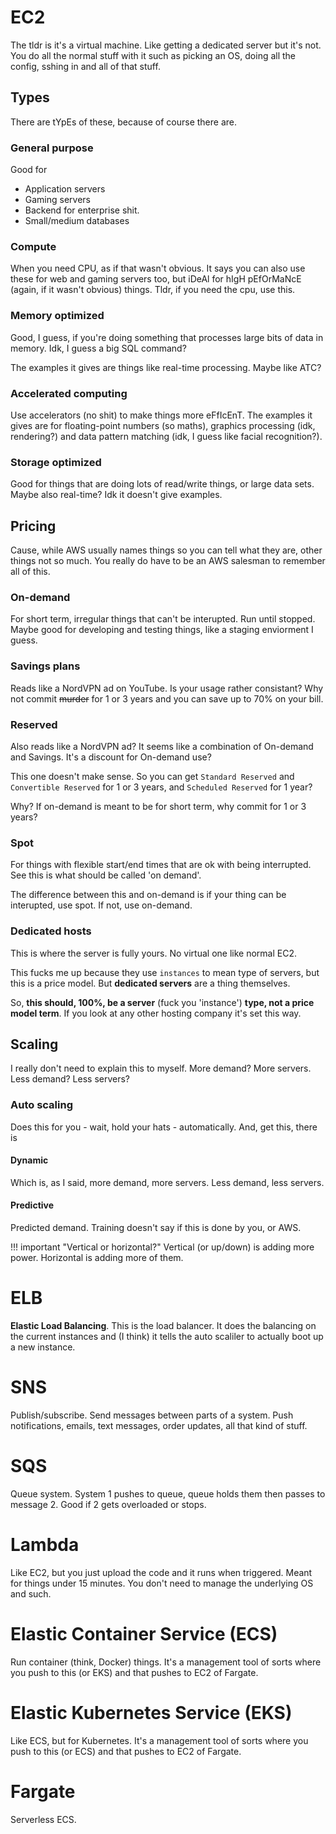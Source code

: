 # EC2

The tldr is it's a virtual machine. Like getting a dedicated server but it's not. You do all the normal stuff with it such as picking an OS, doing all the config, sshing in and all of that stuff.

## Types

There are tYpEs of these, because of course there are.

### General purpose

Good for 

* Application servers
* Gaming servers
* Backend for enterprise shit.
* Small/medium databases

### Compute

When you need CPU, as if that wasn't obvious. It says you can also use these for web and gaming servers too, but iDeAl for hIgH pEfOrMaNcE (again, if it wasn't obvious) things. Tldr, if you need the cpu, use this.

### Memory optimized

Good, I guess, if you're doing something that processes large bits of data in memory. Idk, I guess a big SQL command?

The examples it gives are things like real-time processing. Maybe like ATC?

### Accelerated computing

Use accelerators (no shit) to make things more eFfIcEnT. The examples it gives are for floating-point numbers (so maths), graphics processing (idk, rendering?) and data pattern matching (idk, I guess like facial recognition?).

### Storage optimized

Good for things that are doing lots of read/write things, or large data sets. Maybe also real-time? Idk it doesn't give examples.

## Pricing

Cause, while AWS usually names things so you can tell what they are, other things not so much. You really do have to be an AWS salesman to remember all of this.

### On-demand

For short term, irregular things that can't be interupted. Run until stopped. Maybe good for developing and testing things, like a staging enviorment I guess.

### Savings plans

Reads like a NordVPN ad on YouTube. Is your usage rather consistant? Why not commit ~~murder~~ for 1 or 3 years and you can save up to 70% on your bill.

### Reserved

Also reads like a NordVPN ad? It seems like a combination of On-demand and Savings. It's a discount for On-demand use?

This one doesn't make sense. So you can get `Standard Reserved` and `Convertible Reserved` for 1 or 3 years, and `Scheduled Reserved` for 1 year?

Why? If on-demand is meant to be for short term, why commit for 1 or 3 years?

### Spot

For things with flexible start/end times that are ok with being interrupted. See this is what should be called 'on demand'.

The difference between this and on-demand is if your thing can be interupted, use spot. If not, use on-demand.

### Dedicated hosts

This is where the server is fully yours. No virtual one like normal EC2.

This fucks me up because they use `instances` to mean type of servers, but this is a price model. But **dedicated servers** are a thing themselves.

So, **this should, 100%, be a server** (fuck you 'instance') **type, not a price model term**. If you look at any other hosting company it's set this way.

## Scaling

I really don't need to explain this to myself. More demand? More servers. Less demand? Less servers?

### Auto scaling

Does this for you - wait, hold your hats - automatically. And, get this, there is

#### Dynamic

Which is, as I said, more demand, more servers. Less demand, less servers.

#### Predictive

Predicted demand. Training doesn't say if this is done by you, or AWS.

!!! important "Vertical or horizontal?"
    Vertical (or up/down) is adding more power. Horizontal is adding more of them.

# ELB

**Elastic Load Balancing**. This is the load balancer. It does the balancing on the current instances and (I think) it tells the auto scaliler to actually boot up a new instance.

# SNS

Publish/subscribe. Send messages between parts of a system. Push notifications, emails, text messages, order updates, all that kind of stuff.

# SQS

Queue system. System 1 pushes to queue, queue holds them then passes to message 2. Good if 2 gets overloaded or stops.

# Lambda

Like EC2, but you just upload the code and it runs when triggered. Meant for things under 15 minutes. You don't need to manage the underlying OS and such.

# Elastic Container Service (ECS)

Run container (think, Docker) things. It's a management tool of sorts where you push to this (or EKS) and that pushes to EC2 of Fargate.

# Elastic Kubernetes Service (EKS)

Like ECS, but for Kubernetes. It's a management tool of sorts where you push to this (or ECS) and that pushes to EC2 of Fargate.

# Fargate

Serverless ECS.